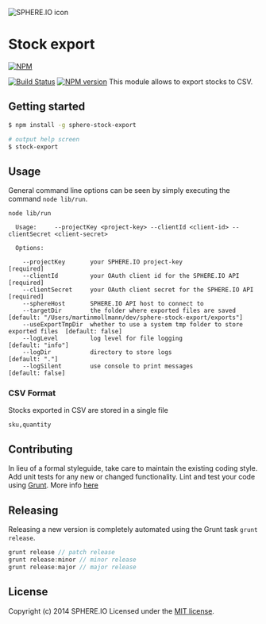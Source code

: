 ![SPHERE.IO icon](https://admin.sphere.io/assets/images/sphere_logo_rgb_long.png)

# Stock export

[![NPM](https://nodei.co/npm/sphere-stock-export.png?downloads=true)](https://www.npmjs.org/package/sphere-stock-export)

[![Build Status](https://secure.travis-ci.org/mmoelli/sphere-stock-export.png?branch=master)](http://travis-ci.org/sphereio/sphere-stock-export) [![NPM version](https://badge.fury.io/js/sphere-stock-export.png)](http://badge.fury.io/js/sphere-stock-export)
This module allows to export stocks to CSV.

## Getting started

```bash
$ npm install -g sphere-stock-export

# output help screen
$ stock-export
```

## Usage

General command line options can be seen by simply executing the command `node lib/run`.
```
node lib/run

  Usage:     --projectKey <project-key> --clientId <client-id> --clientSecret <client-secret>

  Options:

    --projectKey       your SPHERE.IO project-key                                  [required]
    --clientId         your OAuth client id for the SPHERE.IO API                  [required]
    --clientSecret     your OAuth client secret for the SPHERE.IO API              [required]
    --sphereHost       SPHERE.IO API host to connect to
    --targetDir        the folder where exported files are saved                   [default: "/Users/martinmollmann/dev/sphere-stock-export/exports"]
    --useExportTmpDir  whether to use a system tmp folder to store exported files  [default: false]
    --logLevel         log level for file logging                                  [default: "info"]
    --logDir           directory to store logs                                     [default: "."]
    --logSilent        use console to print messages                               [default: false]
```

### CSV Format
Stocks exported in CSV are stored in a single file

```csv
sku,quantity
```

## Contributing
In lieu of a formal styleguide, take care to maintain the existing coding style. Add unit tests for any new or changed functionality. Lint and test your code using [Grunt](http://gruntjs.com/).
More info [here](CONTRIBUTING.md)

## Releasing
Releasing a new version is completely automated using the Grunt task `grunt release`.

```javascript
grunt release // patch release
grunt release:minor // minor release
grunt release:major // major release
```

## License
Copyright (c) 2014 SPHERE.IO
Licensed under the [MIT license](LICENSE-MIT).
